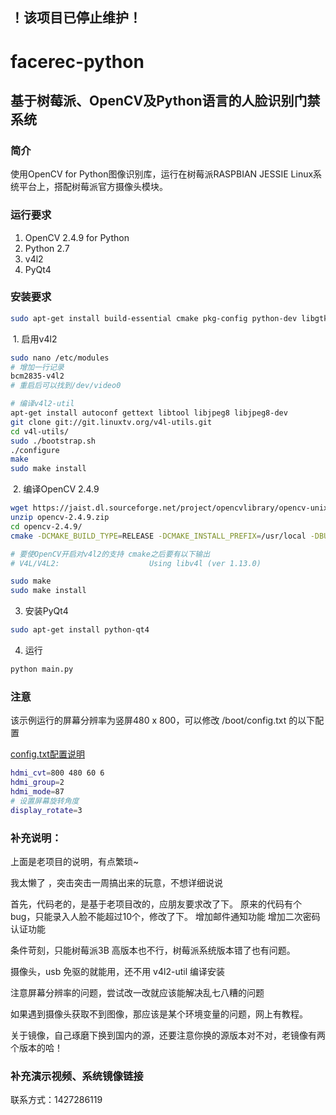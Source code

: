 ## ！该项目已停止维护！

# facerec-python

## 基于树莓派、OpenCV及Python语言的人脸识别门禁系统

### 简介

  使用OpenCV for Python图像识别库，运行在树莓派RASPBIAN JESSIE Linux系统平台上，搭配树莓派官方摄像头模块。
  
### 运行要求
  1. OpenCV 2.4.9 for Python
  2. Python 2.7
  3. v4l2
  4. PyQt4
  
### 安装要求

  ```bash
  sudo apt-get install build-essential cmake pkg-config python-dev libgtk2.0-dev libgtk2.0 zlib1g-dev libpng-dev libjpeg-dev libtiff-dev libjasper-dev libavcodec-dev swig unzip
  ```

  1. 启用v4l2
  ```bash
  sudo nano /etc/modules
  # 增加一行记录
  bcm2835-v4l2
  # 重启后可以找到/dev/video0
  
  # 编译v4l2-util
  apt-get install autoconf gettext libtool libjpeg8 libjpeg8-dev
  git clone git://git.linuxtv.org/v4l-utils.git
  cd v4l-utils/
  sudo ./bootstrap.sh
  ./configure
  make
  sudo make install
  ```
 
  2. 编译OpenCV 2.4.9
 
  ```bash
  wget https://jaist.dl.sourceforge.net/project/opencvlibrary/opencv-unix/2.4.9/opencv-2.4.9.zip
  unzip opencv-2.4.9.zip
  cd opencv-2.4.9/
  cmake -DCMAKE_BUILD_TYPE=RELEASE -DCMAKE_INSTALL_PREFIX=/usr/local -DBUILD_PERF_TESTS=OFF -DBUILD_opencv_gpu=OFF -DBUILD_opencv_ocl=OFF
  
  # 要使OpenCV开启对v4l2的支持 cmake之后要有以下输出
  # V4L/V4L2:                    Using libv4l (ver 1.13.0)
  
  sudo make
  sudo make install
  ```
  
  3. 安装PyQt4
  ```bash
  sudo apt-get install python-qt4
  ```
  
  4. 运行
  ```bash
  python main.py
  ```
  
### 注意
  
  该示例运行的屏幕分辨率为竖屏480 x 800，可以修改 /boot/config.txt 的以下配置
  
  [config.txt配置说明](https://www.raspberrypi.org/documentation/configuration/config-txt.md)
  ```bash
  hdmi_cvt=800 480 60 6
  hdmi_group=2
  hdmi_mode=87
  # 设置屏幕旋转角度
  display_rotate=3
  ```

### 补充说明：

上面是老项目的说明，有点繁琐~

我太懒了 ，突击突击一周搞出来的玩意，不想详细说说

首先，代码老的，是基于老项目改的，应朋友要求改了下。
原来的代码有个bug，只能录入人脸不能超过10个，修改了下。
增加邮件通知功能
增加二次密码认证功能

条件苛刻，只能树莓派3B 高版本也不行，树莓派系统版本错了也有问题。

摄像头，usb 免驱的就能用，还不用 v4l2-util 编译安装

注意屏幕分辨率的问题，尝试改一改就应该能解决乱七八糟的问题

如果遇到摄像头获取不到图像，那应该是某个环境变量的问题，网上有教程。

关于镜像，自己琢磨下换到国内的源，还要注意你换的源版本对不对，老镜像有两个版本的哈！

### 补充演示视频、系统镜像链接


联系方式：1427286119

